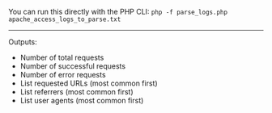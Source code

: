 You can run this directly with the PHP CLI:
`php -f parse_logs.php apache_access_logs_to_parse.txt`

***

Outputs:
* Number of total requests
* Number of successful requests
* Number of error requests
* List requested URLs (most common first)
* List referrers (most common first)
* List user agents (most common first)
